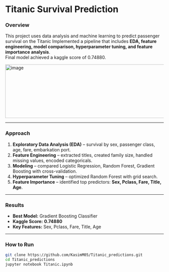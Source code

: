 # Titanic Survival Prediction

### Overview  
This project uses data analysis and machine learning to predict passenger survival on the Titanic 
Implemented a pipeline that includes **EDA, feature engineering, model comparison, hyperparameter tuning, and feature importance analysis**.  
Final model achieved a kaggle score of 0.74880.  

<img width="1444" height="170" alt="image" src="https://github.com/user-attachments/assets/85bae989-6585-4478-a811-4b6d200df744" />


---

### Approach  
1. **Exploratory Data Analysis (EDA)** – survival by sex, passenger class, age, fare, embarkation port.  
2. **Feature Engineering** – extracted titles, created family size, handled missing values, encoded categoricals.  
3. **Modeling** – compared Logistic Regression, Random Forest, Gradient Boosting with cross-validation.  
4. **Hyperparameter Tuning** – optimized Random Forest with grid search.  
5. **Feature Importance** – identified top predictors: **Sex, Pclass, Fare, Title, Age**.  

---

### Results  
- **Best Model:** Gradient Boosting Classifier  
- **Kaggle Score:** **0.74880**  
- **Key Features:** Sex, Pclass, Fare, Title, Age  

---

### How to Run  
```bash
git clone https://github.com/KasimM05/Titanic_predictions.git
cd Titanic_predictions
jupyter notebook Titanic.ipynb
